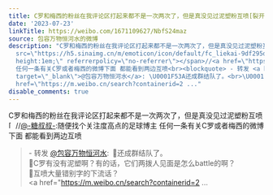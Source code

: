 ```yaml
---
title: C罗和梅西的粉丝在我评论区打起来都不是一次两次了，但是真没见过泥塑粉互喷[裂开]//@-糖叔叔-:随便找个关注度高点的足球博主 任何一条有关C罗或者梅西的微博下...
date: '2023-07-23'
linkTitle: https://weibo.com/1671109627/NbfS24maz
source: 包容万物恒河水的微博
description: "C罗和梅西的粉丝在我评论区打起来都不是一次两次了，但是真没见过泥塑粉互喷<span class=\"url-icon\"><img alt=\"[裂开]\"
  src=\"https://h5.sinaimg.cn/m/emoticon/icon/default/fc_liekai-9df295d44f.png\" style=\"width:1em;
  height:1em;\" referrerpolicy=\"no-referrer\"></span>//<a href=\"https://weibo.com/n/-%E7%B3%96%E5%8F%94%E5%8F%94-\">@-糖叔叔-</a>:随便找个关注度高点的足球博主
  任何一条有关C罗或者梅西的微博下面 都能看到两边互喷<br><blockquote> - 转发 <a href=\"https://weibo.com/1671109627\"
  target=\"_blank\">@包容万物恒河水</a>: \U0001F53A还成群结队了。<br>\U0001F53AC罗有没有泥塑啊？有的话，它们两拨人见面是怎么battle的啊？<br>\U0001F53A互喷大量错别字的下流话？<br><a
  href=\"https://m.weibo.cn/search?containerid=2 ..."
disable_comments: true
---
```

C罗和梅西的粉丝在我评论区打起来都不是一次两次了，但是真没见过泥塑粉互喷<span class="url-icon"><img alt="[裂开]" src="https://h5.sinaimg.cn/m/emoticon/icon/default/fc_liekai-9df295d44f.png" style="width:1em; height:1em;" referrerpolicy="no-referrer"></span>//<a href="https://weibo.com/n/-%E7%B3%96%E5%8F%94%E5%8F%94-">@-糖叔叔-</a>:随便找个关注度高点的足球博主 任何一条有关C罗或者梅西的微博下面 都能看到两边互喷<br><blockquote> - 转发 <a href="https://weibo.com/1671109627" target="_blank">@包容万物恒河水</a>: 🔺还成群结队了。<br>🔺C罗有没有泥塑啊？有的话，它们两拨人见面是怎么battle的啊？<br>🔺互喷大量错别字的下流话？<br><a href="https://m.weibo.cn/search?containerid=2 ...